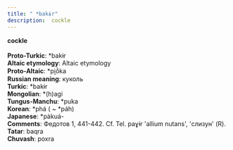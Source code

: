 ```yaml
---
title: " *bakɨr"
description:  cockle
---
```

<p data-pagefind-weight="0.5">
<strong> cockle</strong><br><br>
<strong>Proto-Turkic</strong>:  *bakɨr<br>
<strong>Altaic etymology</strong>:  Altaic etymology<br>
<strong> Proto-Altaic</strong>:  *pi̯ŏ̀ka<br>
<strong>Russian meaning</strong>:  куколь<br>
<strong>Turkic</strong>:  *bakɨr<br>
<strong>Mongolian</strong>:  *(h)agi<br>
<strong>Tungus-Manchu</strong>:  *puka<br>
<strong>Korean</strong>:  *phá ( ~ *páh)<br>
<strong>Japanese</strong>:  *pàkuá-<br>
<strong>Comments</strong>:  Федотов 1, 441-442. Cf. Tel. paɣɨr 'allium nutans', 'слизун' (R).<br>
<strong>Tatar</strong>:  baqra<br>
<strong>Chuvash</strong>:  poxra<br>

</p>
